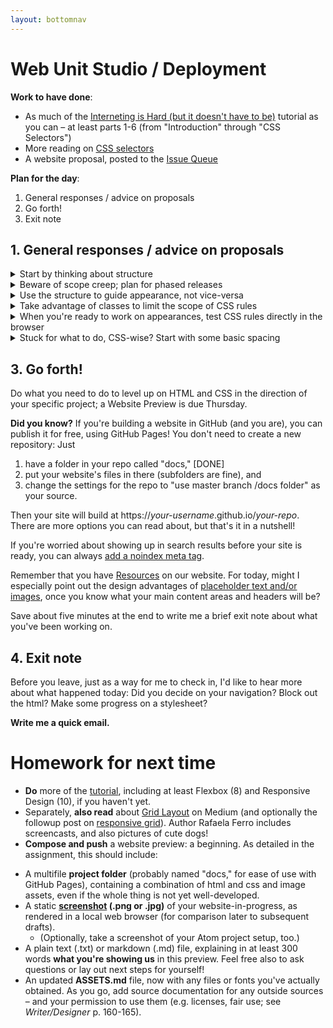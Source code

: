 ```yaml
---
layout: bottomnav
---
```


# Web Unit Studio / Deployment

**Work to have done**:

* As much of the [Interneting is Hard (but it doesn't have to be)](https://internetingishard.com/html-and-css/) tutorial as you can – at least parts 1-6 (from "Introduction" through "CSS Selectors")
* More reading on [CSS selectors](https://css-tricks.com/how-css-selectors-work/)
* A website proposal, posted to the [Issue Queue]({{site.github.issues_url}}/)


**Plan for the day**:
1. General responses / advice on proposals
2. Go forth!
3. Exit note


## 1. General responses / advice on proposals

<details>
<summary>Start by thinking about structure</summary>

<p>Remember from last time that though you probably have a vision for how your site should <em>look</em>, it makes sense to <strong>begin by thinking about the <em>structure of your content</em></strong>. That will give you the material you need to support <em>multiple</em> views, depending on screen size and/or what begins to feel most important.</p>

<p>So I recommend starting by listing and grouping:
<ol>
  <li>What are the content sections your site will include?</li>
  <li>How might you group those things hierarchically? That is, what's the most important for a viewer to encounter first? Which things are (or could be) parts of others, and which things have to be at the same level?</li>
  <li>If you can make a nested list of your content areas, that could serve you as a navigation... and probably also a list of headers (<code>&lt;h1&gt;</code>, <code>&lt;h2&gt;</code>, etc).</li>
</ol>
</p>
</details>

<details>
<summary>Beware of scope creep; plan for phased releases</summary>

<p>Bear in mind that you only have a couple more weeks on this project. If you've just given yourself an ambitious agenda, think about "minimum deliverable product" and "stretch goals." You have version control; you can iterate. In other words: you can always come back and add <em>more</em>, but it's good to start with what's really at the <em>core</em> of your website idea.</p>

</details>

<details>
<summary>Use the structure to guide appearance, not vice-versa</summary>
<p>This one's related to the first, but applies when you're starting to think about appearances. <em>Visuals are volatile; structure should be steady.</em> It can be very tempting to just accept your browser's default styles as a given, e.g. to jump from a large <code>&lt;h1&gt;</code> page title to an <code>&lt;h5&gt;</code> subtitle because it "looks about right." But this would mis-represent the actual structure of the document – and would seriously confuse screen-reader software trying to summarize the page for a blind visitor. Instead, take note of the CSS rules defining that <code>&lt;h5&gt;</code>, and apply them to <code>&lt;h2&gt;</code> in your stylesheet.</p>
</details>

<details>
<summary>Take advantage of classes to limit the scope of CSS rules</summary>
<p>If you're worried they'll carry too broadly, affecting inner page <code>&lt;h2&gt;</code>'s when you only meant it to apply on the front page, just limit the scope of the css rule. The following code will only apply to <code>&lt;h2&gt;</code>'s inside a <code>&lt;body class="front"&gt;</code>:
<pre><code class="css">
body.front h2 {
  font-size: 18px;
}
</code></pre>
(Setting a class on the <code>&lt;body&gt;</code> is a good way to set up page-wide contexts, e.g. for background or the position of a navigation bar.)
</p>
<p>
Or here's code that only applies to an <code>&lt;h2&gt;</code> when it appears inside an element (a <code>&lt;div&gt;</code>, say, or a <code>&lt;header&gt;</code>) with class "title-block":
<pre><code class="css">
.title-block h2 {
  font-size: 18px;
}
</code></pre>
This solution probably makes the most sense if you want to do some styling on the containing element, like changing its background or centering a bunch of things.
</p>
<p>
Or – probably the simplest solution of all – you could just set the class directly on the element, calling it something like "subtitle" (or whatever you want to call it): <pre><code class="html">&lt;h2 class="subtitle"&gt;</code></pre>
<pre><code class="css">
h2.subtitle {
  font-size: 18px;
}
</code></pre>

This has the extra advantage that you can set a lot of other rules for <em>all</em> <code>&lt;h2&gt;</code>'s, and just add the tweaks you need for the subtitle in this additional ruleset.
</p>
</details>

<details>
<summary>When you're ready to work on appearances, test CSS rules directly in the browser</summary>

<p>Chrome and especially Firefox have great built-in developer tools to "inspect" elements of the page. It's already available: just right-click anywhere and choose "inspect element" to see the local html, the full cascade of CSS rules that apply to it, and a few other features beside. (Safari can do this, too, but you'll need to <a href="https://developer.apple.com/library/archive/documentation/NetworkingInternetWeb/Conceptual/Web_Inspector_Tutorial/EnableWebInspector/EnableWebInspector.html">activate it first</a>... and then "show the details sidebar.")</p>

<p>Crucially, you can also <em>add CSS rules</em> and immediately see what effect they would have on the page. Color pickers are an especially nice feature. (Safari users, note that the button to add a new rule is on the bottom left, not the top right as in the other two browsers.)

<figure>
<img src="../assets/img/inspect-element--firefox--skeleton.gif" alt="screencast of the firefox in-browser inspector" />
</figure>

Just be sure to <strong>copy your changes to a file for safe keeping</strong>, or they'll disappear when you refresh! To make copy/paste easier, click on the source your browser created for your new rules: in Firefox it's called "inline", in Chrome "inspector-stylesheet", in Safari "Inspector Stylesheet."
</p>
</details>

<details>
<summary>Stuck for what to do, CSS-wise? Start with some basic spacing</summary>

<p>This is what I was talking through last time: try rules from <a href="http://jgthms.com/web-design-in-4-minutes">Web Design in 4 Minutes</a>, like... <ul><li>set a maximum width for text</li><li>add padding on main content and headers</li><li>change font-family away from the default "Times"</li></ul></p>

</details>


<!-- FOR NEXT TIME, not today
## 2. Other notes

* Your homepage should probably be called something like index.html (or index.md) for it to load automatically at the root directory of your website URL. If you're getting a 404 error, that might be the reason.

* Take on the lowest line-count challenge. Ask yourself:
  - does that div need to be there?
  - could those CSS rules be combined?

* Strive for semanticity. Ask yourself:
  - can you tell what's going on just by reading the HTML file?
  - does the HTML hard-code any display (e.g. `<center>`, `<b>`) that should be in the CSS?  
-->

## 3. Go forth!

Do what you need to do to level up on HTML and CSS in the direction of your specific project; a Website Preview is due Thursday.

<div class="alert alert-white">
<strong>Did you know?</strong> If you're building a website in GitHub (and you are), you can publish it for free, using GitHub Pages! You don't need to create a new repository: Just <ol>
<li>have a folder in your repo called "docs," [DONE]</li>
<li>put your website's files in there (subfolders are fine), and </li>
<li>change the settings for the repo to "use master branch /docs folder" as your source.</li>
</ol>
Then your site will build at https://<em>your-username</em>.github.io/<em>your-repo</em>. There are more options you can read about, but that's it in a nutshell!

If you're worried about showing up in search results before your site is ready, you can always <a href="https://support.google.com/webmasters/answer/93710">add a noindex meta tag</a>.
</div>

<div class="alert alert-info">
Remember that you have <a href="{{site.github.baseurl}}/resources#web-design">Resources</a> on our website. For today, might I especially point out the design advantages of <a href="https://loremipsum.io">placeholder text and/or images</a>, once you know what your main content areas and headers will be?
</div>


Save about five minutes at the end to write me a brief exit note about what you've been working on.

## 4. Exit note
<div class="alert alert-success">
Before you leave, just as a way for me to check in, I'd like to hear more about what happened today: Did you decide on your navigation? Block out the html? Make some progress on a stylesheet?

<strong>Write me a quick email.</strong>
</div>

# Homework for next time

* **Do** more of the [tutorial](https://internetingishard.com/html-and-css/), including at least Flexbox (8) and Responsive Design (10), if you haven't yet.
* Separately, **also read** about [Grid Layout](https://medium.com/deemaze-software/css-grid-layout-crossed-sections-fca9e956e725) on Medium (and optionally the followup post on [responsive grid](https://medium.com/deemaze-software/css-grid-responsive-layouts-and-components-eee1badd5a2f)). Author Rafaela Ferro includes screencasts, and also pictures of cute dogs!
* **Compose and push** a website preview: a beginning. As detailed in the assignment, this should include:
<ul><li>A multifile <strong>project folder</strong> (probably named "docs," for ease of use with GitHub Pages), containing a combination of html and css and image assets, even if the whole thing is not yet well-developed.</li><li> A static <strong><a href="https://www.take-a-screenshot.org/">screenshot</a> (.png or .jpg)</strong> of your website-in-progress, as rendered in a local web browser (for comparison later to subsequent drafts). <ul><li>(Optionally, take a screenshot of your Atom project setup, too.)</li></ul></li><li> A plain text (.txt) or markdown (.md) file, explaining in at least 300 words <strong>what you're showing us</strong> in this preview. Feel free also to ask questions or lay out next steps for yourself!</li><li> An updated <strong>ASSETS.md</strong> file, now with any files or fonts you've actually obtained. As you go, add source documentation for any outside sources – and your permission to use them (e.g. licenses, fair use; see <em>Writer/Designer</em> p. 160-165).</li></ul>
